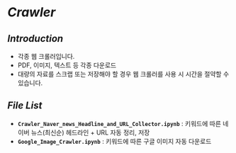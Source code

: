 # *Crawler*

## *Introduction*
* 각종 웹 크롤러입니다.
* PDF, 이미지, 텍스트 등 각종 다운로드
* 대량의 자료를 스크랩 또는 저장해야 할 경우 웹 크롤러를 사용 시 시간을 절약할 수 있습니다.

## *File List*
* **`Crawler_Naver_news_Headline_and_URL_Collector.ipynb`** : 키워드에 따른 네이버 뉴스(최신순) 헤드라인 + URL 자동 정리, 저장
* **`Google_Image_Crawler.ipynb`** : 키워드에 따른 구글 이미지 자동 다운로드
